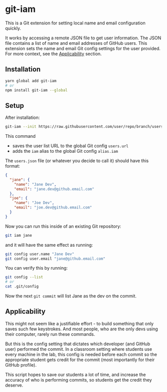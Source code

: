 # git-iam

This is a Git extension for setting local name and email configuration quickly.

It works by accessing a remote JSON file to get user information. The JSON file
contains a list of name and email addresses of GitHub users. This extension sets
the name and email Git config settings for the user provided. For more context,
see the [Applicability](#applicability) section.


## Installation

```sh
yarn global add git-iam
# or
npm install git-iam --global
```


## Setup

After installation:

```sh
git-iam --init https://raw.githubusercontent.com/user/repo/branch/users.json
```

This command

* saves the user list URL to the global Git config `users.url`
* adds the `iam` alias to the global Git config `alias.iam`

The `users.json` file (or whatever you decide to call it) should have this format:

```json
{
  "jane": {
    "name": "Jane Dev",
    "email": "jane.dev@github.email.com"
  },
  "joe": {
    "name": "Joe Dev",
    "email": "joe.dev@github.email.com"
  }
}
```

Now you can run this inside of an existing Git repository:

```sh
git iam jane
```

and it will have the same effect as running:

```sh
git config user.name "Jane Dev"
git config user.email "jane@github.email.com"
```

You can verify this by running:

```sh
git config --list
# or
cat .git/config
```

Now the next `git commit` will list Jane as the dev on the commit.


## Applicability

This might not seem like a justifiable effort - to build something that only
saves such few keystrokes. And most people, who are the only devs using their
computer, rarely run these commands.

But this is the config setting that dictates which developer (and GitHub user)
performed the commit. In a classroom setting where students use every machine
in the lab, this config is needed before each commit so the appropriate student
gets credit for the commit (most importantly for their GitHub profile).

This script hopes to save our students a lot of time, and increase the accuracy
of who is performing commits, so students get the credit they deserve.

